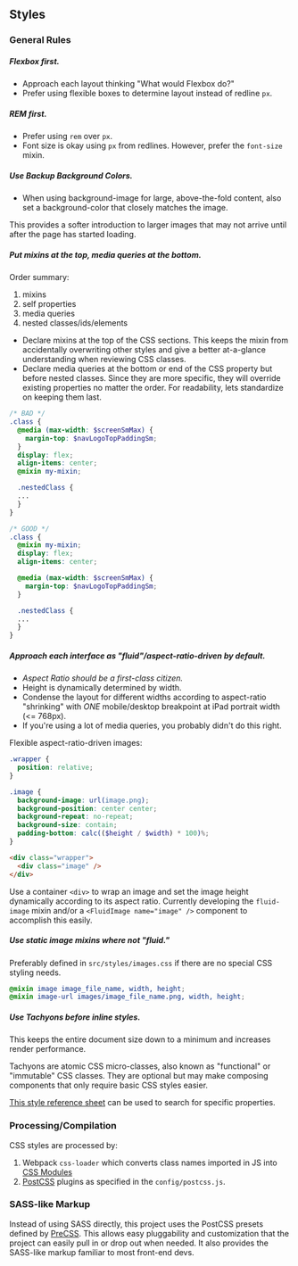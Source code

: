 ## Styles

### General Rules

##### Flexbox first.

- Approach each layout thinking "What would Flexbox do?"
- Prefer using flexible boxes to determine layout instead of redline `px`.

##### REM first.

- Prefer using `rem` over `px`.
- Font size is okay using `px` from redlines. However, prefer the `font-size`
  mixin.

##### Use Backup Background Colors.

- When using background-image for large, above-the-fold content, also set a
  background-color that closely matches the image.

This provides a softer introduction to larger images that may not arrive until
after the page has started loading.

##### Put mixins at the top, media queries at the bottom.

Order summary:
1. mixins
1. self properties
1. media queries
1. nested classes/ids/elements

- Declare mixins at the top of the CSS sections. This keeps the mixin from
  accidentally overwriting other styles and give a better at-a-glance
  understanding when reviewing CSS classes.
- Declare media queries at the bottom or end of the CSS property but before
  nested classes. Since they are more specific, they will override existing
  properties no matter the order. For readability, lets standardize on keeping
  them last.

```scss
/* BAD */
.class {
  @media (max-width: $screenSmMax) {
    margin-top: $navLogoTopPaddingSm;
  }
  display: flex;
  align-items: center;
  @mixin my-mixin;

  .nestedClass {
  ...
  }
}

/* GOOD */
.class {
  @mixin my-mixin;
  display: flex;
  align-items: center;

  @media (max-width: $screenSmMax) {
    margin-top: $navLogoTopPaddingSm;
  }

  .nestedClass {
  ...
  }
}
```

##### Approach each interface as "fluid"/aspect-ratio-driven by default.

- *Aspect Ratio should be a first-class citizen.*
- Height is dynamically determined by width.
- Condense the layout for different widths according to aspect-ratio
  "shrinking" with *ONE* mobile/desktop breakpoint at iPad portrait width (<=
  768px).
- If you're using a lot of media queries, you probably didn't do this right.

Flexible aspect-ratio-driven images:  

```scss
.wrapper {
  position: relative;
}

.image {
  background-image: url(image.png);
  background-position: center center;
  background-repeat: no-repeat;
  background-size: contain;
  padding-bottom: calc(($height / $width) * 100)%;
}
```

```html
<div class="wrapper">
  <div class="image" />
</div>
```

Use a container `<div>` to wrap an image and set the image height dynamically
according to its aspect ratio. Currently developing the `fluid-image` mixin
and/or a `<FluidImage name="image" />` component to accomplish this easily.

##### Use static image mixins where not "fluid."

Preferably defined in `src/styles/images.css` if there are no special CSS styling needs.

```scss
@mixin image image_file_name, width, height;
@mixin image-url images/image_file_name.png, width, height;
```

##### Use Tachyons before inline styles.

This keeps the entire document size down to a minimum and increases render
performance.

Tachyons are atomic CSS micro-classes, also known as "functional" or
"immutable" CSS classes. They are optional but may make composing components
that only require basic CSS styles easier.

[This style reference sheet][4] can be used to search for specific properties.


### Processing/Compilation

CSS styles are processed by:

1. Webpack `css-loader` which converts class names imported in JS into [CSS Modules][1]
1. [PostCSS][2] plugins as specified in the `config/postcss.js`.

### SASS-like Markup

Instead of using SASS directly, this project uses the PostCSS presets defined
by [PreCSS][3]. This allows easy pluggability and customization that the
project can easily pull in or drop out when needed. It also provides the
SASS-like markup familiar to most front-end devs.


[1]: https://github.com/css-modules/css-modules
[2]: https://github.com/postcss/postcss
[3]: https://github.com/jonathantneal/precss
[4]: http://tachyons.io/docs/table-of-styles/
